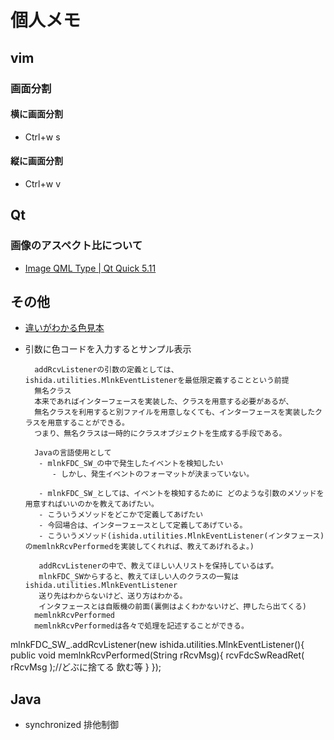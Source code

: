# 個人メモ

## vim

### 画面分割

#### 横に画面分割
- Ctrl+w s

#### 縦に画面分割
- Ctrl+w v

## Qt

### 画像のアスペクト比について

- [Image QML Type | Qt Quick 5.11](https://doc-snapshots.qt.io/qt5-dev/qml-qtquick-image.html)

## その他

- [違いがわかる色見本](http://fromkato.com/color/color.php)
- 引数に色コードを入力するとサンプル表示


		addRcvListenerの引数の定義としては、ishida.utilities.MlnkEventListenerを最低限定義することという前提
		無名クラス
		本来であればインターフェースを実装した、クラスを用意する必要があるが、
		無名クラスを利用すると別ファイルを用意しなくても、インターフェースを実装したクラスを用意することができる。
		つまり、無名クラスは一時的にクラスオブジェクトを生成する手段である。
		
		Javaの言語使用として
		 - mlnkFDC_SW_の中で発生したイベントを検知したい
		 	- しかし、発生イベントのフォーマットが決まっていない。

		 - mlnkFDC_SW_としては、イベントを検知するために どのような引数のメソッドを用意すればいいのかを教えてあげたい。
		 - こういうメソッドをどこかで定義してあげたい
		 - 今回場合は、インターフェースとして定義してあげている。
		 - こういうメソッド(ishida.utilities.MlnkEventListener(インタフェース)のmemlnkRcvPerformedを実装してくれれば、教えてあげれるよ。)

		 addRcvListenerの中で、教えてほしい人リストを保持しているはず。
		 mlnkFDC_SWからすると、教えてほしい人のクラスの一覧はishida.utilities.MlnkEventListener
		 送り先はわからないけど、送り方はわかる。
		 インタフェースとは自販機の前面(裏側はよくわかないけど、押したら出てくる)
		memlnkRcvPerformed
		memlnkRcvPerformedは各々で処理を記述することができる。
		
mlnkFDC\_SW_.addRcvListener(new ishida.utilities.MlnkEventListener(){
												public void memlnkRcvPerformed(String rRcvMsg){
													rcvFdcSwReadRet( rRcvMsg );//どぶに捨てる 飲む等
												}
											});


## Java
- synchronized 排他制御
